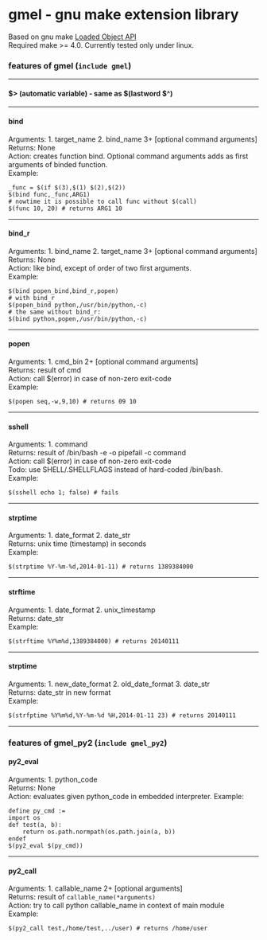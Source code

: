 # gmel - gnu make extension library
Based on gnu make [Loaded Object API](http://www.gnu.org/software/make/manual/make.html#Extending-make)  
Required make >= 4.0.
Currently tested only under linux.

### features of gmel (`include gmel`)
---
#### $> (automatic variable) - same as $(lastword $^)
---
#### bind
Arguments: 1. target_name 2. bind_name 3+ [optional command arguments]  
Returns: None  
Action: creates function bind. Optional command arguments adds as first arguments of binded function.  
Example:
```make
_func = $(if $(3),$(1) $(2),$(2))
$(bind func,_func,ARG1)
# nowtime it is possible to call func without $(call)
$(func 10, 20) # returns ARG1 10
```
---
#### bind_r
Arguments: 1. bind_name 2. target_name 3+ [optional command arguments]  
Returns: None  
Action: like bind, except of order of two first arguments.  
Example:
```make
$(bind popen_bind,bind_r,popen)
# with bind_r
$(popen_bind python,/usr/bin/python,-c)
# the same without bind_r:
$(bind python,popen,/usr/bin/python,-c)
```
---
#### popen
Arguments: 1. cmd_bin 2+ [optional command arguments]  
Returns: result of cmd  
Action: call $(error) in case of non-zero exit-code  
Example:
```make
$(popen seq,-w,9,10) # returns 09 10
```
---
#### sshell
Arguments: 1. command  
Returns: result of /bin/bash -e -o pipefail -c command  
Action: call $(error) in case of non-zero exit-code  
Todo: use SHELL/.SHELLFLAGS instead of hard-coded /bin/bash.  
Example:
```make
$(sshell echo 1; false) # fails
```
---
#### strptime
Arguments: 1. date_format 2. date_str  
Returns: unix time (timestamp) in seconds  
Example:
```make
$(strptime %Y-%m-%d,2014-01-11) # returns 1389384000
```
---
#### strftime
Arguments: 1. date_format 2. unix_timestamp  
Returns: date_str  
Example:
```make
$(strftime %Y%m%d,1389384000) # returns 20140111
```
---
#### strptime
Arguments: 1. new_date_format 2. old_date_format 3. date_str  
Returns: date_str in new format  
Example:
```make
$(strfptime %Y%m%d,%Y-%m-%d %H,2014-01-11 23) # returns 20140111
```
---
### features of gmel_py2 (`include gmel_py2`)
#### py2_eval
Arguments: 1. python_code  
Returns: None  
Action: evaluates given python_code in embedded interpreter.
Example:
```make
define py_cmd :=
import os
def test(a, b):
    return os.path.normpath(os.path.join(a, b))
endef
$(py2_eval $(py_cmd))
```
---
#### py2_call
Arguments: 1. callable_name 2+ [optional arguments]  
Returns: result of `callable_name(*arguments)`  
Action: try to call python callable_name in context of main module  
Example:
```make
$(py2_call test,/home/test,../user) # returns /home/user
```
```
